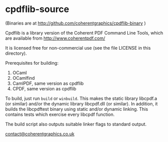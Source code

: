 cpdflib-source
==============

(Binaries are at http://github.com/coherentgraphics/cpdflib-binary )

Cpdflib is a library version of the Coherent PDF Command Line Tools, which are
available from http://www.coherentpdf.com/

It is licensed free for non-commercial use (see the file LICENSE in this
directory).

Prerequisites for building:

1. OCaml
2. OCamlfind
3. CamlPDF, same version as cpdflib
4. CPDF, same version as cpdflib

To build, just run `build` or `winbuild`. This makes the static library
libcpdf.a (or similar) and/or the dynamic library libcpdf.dll (or similar). In
addition, it builds the libcpdftest binary using static and/or dynamic linking.
This contains tests which exercise every libcpdf function.

The build script also outputs suitable linker flags to standard output.

contact@coherentgraphics.co.uk
